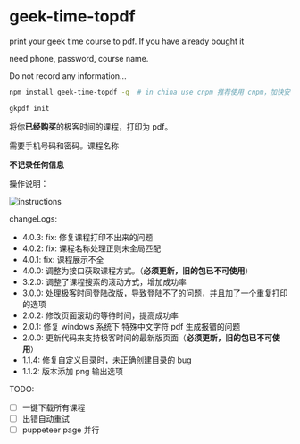 # geek-time-topdf

print your geek time course to pdf. If you have already bought it

need phone, password, course name.

Do not record any information...

```sh
npm install geek-time-topdf -g  # in china use cnpm 推荐使用 cnpm，加快安装速度

gkpdf init
```

将你**已经购买**的极客时间的课程，打印为 pdf。

需要手机号码和密码。课程名称

**不记录任何信息**

操作说明：

![instructions](./instructions.png)

changeLogs:

- 4.0.3: fix: 修复课程打印不出来的问题
- 4.0.2: fix: 课程名称处理正则未全局匹配
- 4.0.1: fix: 课程展示不全
- 4.0.0: 调整为接口获取课程方式。（**必须更新，旧的包已不可使用**）
- 3.2.0: 调整了课程搜索的滚动方式，增加成功率
- 3.0.0: 处理极客时间登陆改版，导致登陆不了的问题，并且加了一个重复打印的选项
- 2.0.2: 修改页面滚动的等待时间，提高成功率
- 2.0.1: 修复 windows 系统下 特殊中文字符 pdf 生成报错的问题
- 2.0.0: 更新代码来支持极客时间的最新版页面（**必须更新，旧的包已不可使用**）
- 1.1.4: 修复自定义目录时，未正确创建目录的 bug
- 1.1.2: 版本添加 png 输出选项

TODO:

- [ ] 一键下载所有课程
- [ ] 出错自动重试
- [ ] puppeteer page 并行
